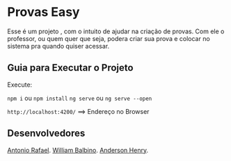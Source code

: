 # Provas Easy

Esse é um projeto , com o intuito de ajudar na criação de provas. Com ele o professor, ou quem quer que seja, podera criar sua prova e colocar no sistema pra quando quiser acessar.

## Guia para Executar o Projeto

Execute: 

`npm i` ou `npm install`
`ng serve` ou `ng serve --open`

`http://localhost:4200/` ==> Endereço no Browser

## Desenvolvedores

[Antonio Rafael](https://github.com/antoniorafaelcl).
[William Balbino](https://github.com/williambalbino).
[Anderson Henry](https://github.com/andersonhenrypicui).




